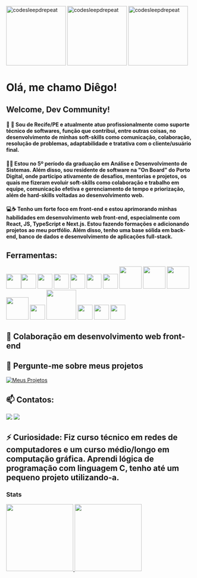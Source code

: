 <img src="https://github.com/dig-ie/dig-ie/assets/101150281/d996c005-ad71-49a9-9088-3411008614a0" alt="codesleepdrepeat" width="160" height="160"> <img src="https://media1.tenor.com/m/pakzecn3_jgAAAAC/teamwork.gif" alt="codesleepdrepeat" width="160" height="160"> <img src="https://media1.tenor.com/m/FdkbSvSxI9MAAAAd/chilled-lamb-mienar.gif" alt="codesleepdrepeat" width="160" height="160"> 
# Olá, me chamo Diêgo!
## Welcome, Dev Community!
#### 🔭 :office: Sou de Recife/PE e atualmente atuo profissionalmente como suporte técnico de softwares, função que contribui, entre outras coisas, no desenvolvimento de minhas soft-skills como comunicação, colaboração, resolução de problemas, adaptabilidade e tratativa com o cliente/usuário final. 
#### :school::speech_balloon: Estou no 5º período da graduação em Análise e Desenvolvimento de Sistemas. Além disso, sou residente de software na "On Board" do Porto Digital, onde participo ativamente de desafios, mentorias e projetos, os quais me fizeram evoluir soft-skills como colaboração e trabalho em equipe, comunicação efetiva e gerenciamento de tempo e priorização, além de hard-skills voltadas ao desenvolvimento web.
#### :computer::coffee: Tenho um forte foco em front-end e estou aprimorando minhas habilidades em desenvolvimento web front-end, especialmente com React, JS, TypeScript e Next.js. Estou fazendo formações e adicionando projetos ao meu portfólio. Além disso, tenho uma base sólida em back-end, banco de dados e desenvolvimento de aplicações full-stack.
## Ferramentas:
<img loading="lazy" src="https://cdn.jsdelivr.net/gh/devicons/devicon@latest/icons/nextjs/nextjs-original.svg" width="40" height="40"/><img loading="lazy" src="https://cdn.jsdelivr.net/gh/devicons/devicon@latest/icons/react/react-original-wordmark.svg" width="40" height="40"/> <img loading="lazy" src="https://cdn.jsdelivr.net/gh/devicons/devicon@latest/icons/reactrouter/reactrouter-original-wordmark.svg" width="40" height="40"/> <img loading="lazy" src="https://cdn.jsdelivr.net/gh/devicons/devicon@latest/icons/typescript/typescript-original.svg" width="40" height="40"/> <img loading="lazy"
src="https://cdn.jsdelivr.net/gh/devicons/devicon@latest/icons/javascript/javascript-original.svg" width="40" height="40"/> <img loading="lazy" src="https://cdn.jsdelivr.net/gh/devicons/devicon@latest/icons/html5/html5-plain-wordmark.svg" width="40" height="40" /> <img loading="lazy" src="https://cdn.jsdelivr.net/gh/devicons/devicon@latest/icons/css3/css3-original-wordmark.svg" width="40" height="40"/> <img loading="lazy" src="https://cdn.jsdelivr.net/gh/devicons/devicon@latest/icons/nodejs/nodejs-plain-wordmark.svg" width="60" height="60"/> <img loading="lazy" src="https://cdn.jsdelivr.net/gh/devicons/devicon@latest/icons/express/express-original-wordmark.svg" width="60" height="60"/> <img loading="lazy" src="https://cdn.jsdelivr.net/gh/devicons/devicon@latest/icons/git/git-plain-wordmark.svg" width="60" height="60"/> <img loading="lazy" src="https://cdn.jsdelivr.net/gh/devicons/devicon@latest/icons/mongoose/mongoose-original-wordmark.svg" width="60" height="60"/> <img loading="lazy" src="https://cdn.jsdelivr.net/gh/devicons/devicon@latest/icons/mongodb/mongodb-original-wordmark.svg" width="40" height="40"/> <img loading="lazy" src="https://cdn.jsdelivr.net/gh/devicons/devicon@latest/icons/supabase/supabase-original-wordmark.svg" width="80" height="80"/> <img loading="lazy" src="https://cdn.jsdelivr.net/gh/devicons/devicon@latest/icons/mysql/mysql-original-wordmark.svg" width="40" height="40"/> <img loading="lazy" src="https://cdn.jsdelivr.net/gh/devicons/devicon@latest/icons/java/java-original.svg" width="40" height="40"/> <img loading="lazy" src="https://cdn.jsdelivr.net/gh/devicons/devicon@latest/icons/microsoftsqlserver/microsoftsqlserver-plain-wordmark.svg" width="40" height="40"/>

## 👯 Colaboração em desenvolvimento web front-end
## 💬 Pergunte-me sobre meus projetos
[![Meus Projetos](https://img.shields.io/badge/Meus_Projetos-red?style=for-the-badge&logo=github&logoColor=white&labelWidth=150)](https://github.com/dig-ie?tab=repositories)
## 📫 Contatos:
<div>
<a href = "mailto:debarrosdiego415@gmail.com"><img loading="lazy" src="https://img.shields.io/badge/Gmail-D14836?style=for-the-badge&logo=gmail&logoColor=white" target="_blank"></a>
<a href="https://www.linkedin.com/in/di%C3%AAgo-de-barros-760541257/" target="_blank"><img loading="lazy" src="https://img.shields.io/badge/-LinkedIn-%230077B5?style=for-the-badge&logo=linkedin&logoColor=white" target="_blank"></a>   
</div>

## ⚡ Curiosidade: Fiz curso técnico em redes de computadores e um curso médio/longo em computação gráfica. Aprendi lógica de programação com linguagem C, tenho até um pequeno projeto utilizando-a.

### Stats
<div>
<a href="https://github.com/dig-ie">
<img loading="lazy" height="180em" src="https://github-readme-stats.vercel.app/api/top-langs/?username=dig-ie&layout=compact&langs_count=7&theme=dracula"/>
<img loading="lazy" height="180em" src="https://github-readme-stats.vercel.app/api?username=dig-ie&show_icons=true&theme=dracula&include_all_commits=true&count_private=true"/>
</div>
